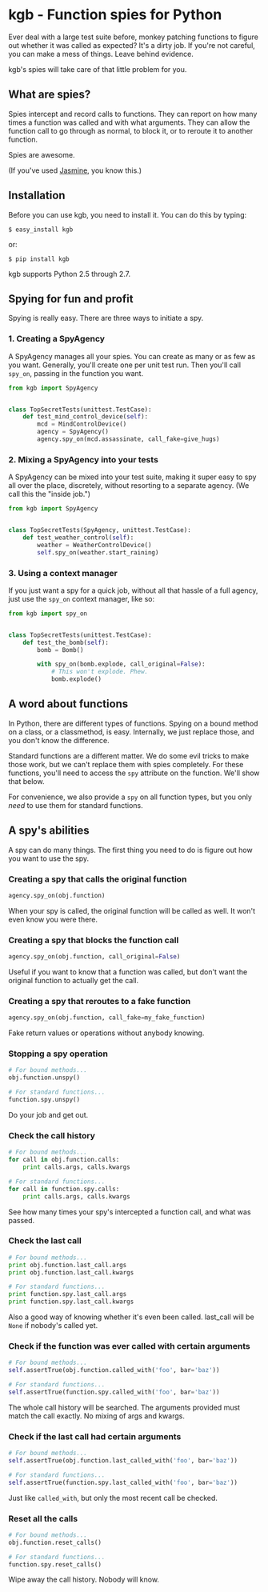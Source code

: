 kgb - Function spies for Python
===============================

Ever deal with a large test suite before, monkey patching functions to figure
out whether it was called as expected? It's a dirty job. If you're not careful,
you can make a mess of things. Leave behind evidence.

kgb's spies will take care of that little problem for you.


What are spies?
---------------

Spies intercept and record calls to functions. They can report on how many times
a function was called and with what arguments. They can allow the function call
to go through as normal, to block it, or to reroute it to another function.

Spies are awesome.

(If you've used [Jasmine](http://pivotal.github.io/jasmine/), you know this.)


Installation
------------

Before you can use kgb, you need to install it. You can do this by typing:

    $ easy_install kgb

or:

    $ pip install kgb

kgb supports Python 2.5 through 2.7.


Spying for fun and profit
-------------------------

Spying is really easy. There are three ways to initiate a spy.


### 1. Creating a SpyAgency

A SpyAgency manages all your spies. You can create as many or as few as you
want. Generally, you'll create one per unit test run. Then you'll call
`spy_on`, passing in the function you want.

```python
from kgb import SpyAgency


class TopSecretTests(unittest.TestCase):
    def test_mind_control_device(self):
        mcd = MindControlDevice()
        agency = SpyAgency()
        agency.spy_on(mcd.assassinate, call_fake=give_hugs)
```


### 2. Mixing a SpyAgency into your tests

A SpyAgency can be mixed into your test suite, making it super easy to spy
all over the place, discretely, without resorting to a separate agency.
(We call this the "inside job.")

```python
from kgb import SpyAgency


class TopSecretTests(SpyAgency, unittest.TestCase):
    def test_weather_control(self):
        weather = WeatherControlDevice()
        self.spy_on(weather.start_raining)
```


### 3. Using a context manager

If you just want a spy for a quick job, without all that hassle of a full
agency, just use the `spy_on` context manager, like so:

```python
from kgb import spy_on


class TopSecretTests(unittest.TestCase):
    def test_the_bomb(self):
        bomb = Bomb()

        with spy_on(bomb.explode, call_original=False):
            # This won't explode. Phew.
            bomb.explode()
```


A word about functions
----------------------

In Python, there are different types of functions. Spying on a bound method
on a class, or a classmethod, is easy. Internally, we just replace those,
and you don't know the difference.

Standard functions are a different matter. We do some evil tricks to make those
work, but we can't replace them with spies completely. For these functions,
you'll need to access the `spy` attribute on the function. We'll show that
below.

For convenience, we also provide a `spy` on all function types, but you only
*need* to use them for standard functions.


A spy's abilities
-----------------

A spy can do many things. The first thing you need to do is figure out how you
want to use the spy.


### Creating a spy that calls the original function

```python
agency.spy_on(obj.function)
```

When your spy is called, the original function will be called as well.
It won't even know you were there.


### Creating a spy that blocks the function call

```python
agency.spy_on(obj.function, call_original=False)
```

Useful if you want to know that a function was called, but don't want the
original function to actually get the call.


### Creating a spy that reroutes to a fake function

```python
agency.spy_on(obj.function, call_fake=my_fake_function)
```

Fake return values or operations without anybody knowing.


### Stopping a spy operation

```python
# For bound methods...
obj.function.unspy()

# For standard functions...
function.spy.unspy()
```

Do your job and get out.


### Check the call history

```python
# For bound methods...
for call in obj.function.calls:
    print calls.args, calls.kwargs

# For standard functions...
for call in function.spy.calls:
    print calls.args, calls.kwargs
```

See how many times your spy's intercepted a function call, and what was passed.


### Check the last call

```python
# For bound methods...
print obj.function.last_call.args
print obj.function.last_call.kwargs

# For standard functions...
print function.spy.last_call.args
print function.spy.last_call.kwargs
```

Also a good way of knowing whether it's even been called. last_call will be
`None` if nobody's called yet.


### Check if the function was ever called with certain arguments

```python
# For bound methods...
self.assertTrue(obj.function.called_with('foo', bar='baz'))

# For standard functions...
self.assertTrue(function.spy.called_with('foo', bar='baz'))
```

The whole call history will be searched. The arguments provided must match
the call exactly. No mixing of args and kwargs.


### Check if the last call had certain arguments

```python
# For bound methods...
self.assertTrue(obj.function.last_called_with('foo', bar='baz'))

# For standard functions...
self.assertTrue(function.spy.last_called_with('foo', bar='baz'))
```

Just like `called_with`, but only the most recent call be checked.


### Reset all the calls

```python
# For bound methods...
obj.function.reset_calls()

# For standard functions...
function.spy.reset_calls()
```

Wipe away the call history. Nobody will know.
